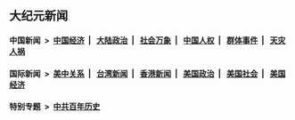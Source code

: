 ## 大纪元新闻

#### 中国新闻 &nbsp;>&nbsp; [中国经济](indexes/ncid283/README.md?11292045) &nbsp;| &nbsp; [大陆政治](indexes/ncid277/README.md?11292045) &nbsp;| &nbsp; [社会万象](indexes/ncid282/README.md?11292045) &nbsp;| &nbsp; [中国人权](indexes/ncid278/README.md?11292045) &nbsp;| &nbsp; [群体事件](indexes/ncid279/README.md?11292045) &nbsp;| &nbsp; [天灾人祸](indexes/ncid280/README.md?11292045)

#### 国际新闻 &nbsp;>&nbsp; [美中关系](indexes/nf1412576/README.md?11292045) &nbsp;| &nbsp; [台湾新闻](indexes/ncid1349361/README.md?11292045) &nbsp;| &nbsp; [香港新闻](indexes/ncid1349362/README.md?11292045) &nbsp;| &nbsp; [美国政治](indexes/ncid1078159/README.md?11292045) &nbsp;| &nbsp; [美国社会](indexes/ncid1078160/README.md?11292045) &nbsp;| &nbsp; [美国经济](indexes/ncid1078158/README.md?11292045)

#### 特别专题 &nbsp;>&nbsp; [中共百年历史](https://github.com/epoch-news/epoch-special/blob/master/README.md?11292045)  
